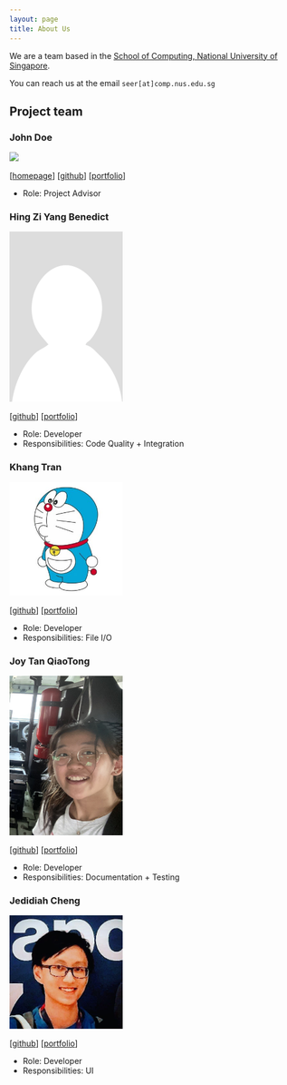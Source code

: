 ```yaml
---
layout: page
title: About Us
---
```


We are a team based in the [School of Computing, National University of Singapore](http://www.comp.nus.edu.sg).

You can reach us at the email `seer[at]comp.nus.edu.sg`

## Project team

### John Doe

<img src="images/johndoe.png" width="200px">

[[homepage](http://www.comp.nus.edu.sg/~damithch)]
[[github](https://github.com/johndoe)]
[[portfolio](team/johndoe.md)]

* Role: Project Advisor

### Hing Zi Yang Benedict

<img src="images/hingen.png" width="200px">

[[github](http://github.com/hingen)]
[[portfolio](team/hingen.md)]

* Role: Developer
* Responsibilities: Code Quality + Integration

### Khang Tran

<img src="images/lennoxtr.png" width="200px">

[[github](http://github.com/lennoxtr)]
[[portfolio](team/lennoxtr.md)]

* Role: Developer
* Responsibilities: File I/O

### Joy Tan QiaoTong

<img src="images/joytqt-1202.png" width="200px">

[[github](http://github.com/joytqt-1202)]
[[portfolio](team/joytqt-1202.md)]

* Role: Developer
* Responsibilities: Documentation + Testing

### Jedidiah Cheng

<img src="images/jedidiahc.png" width="200px">

[[github](https://github.com/jedidiahC)]
[[portfolio](team/jedidiah.md)]

* Role: Developer
* Responsibilities: UI
